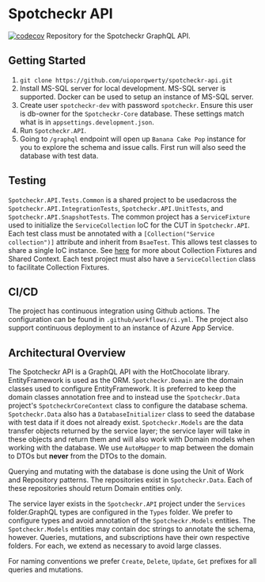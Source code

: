 # Spotcheckr API
[![codecov](https://codecov.io/gh/uioporqwerty/spotcheckr-api/branch/develop/graph/badge.svg?token=Q2J254YS0G)](https://codecov.io/gh/uioporqwerty/spotcheckr-api)
Repository for the Spotcheckr GraphQL API.

## Getting Started
1. `git clone https://github.com/uioporqwerty/spotcheckr-api.git`
2. Install MS-SQL server for local development. MS-SQL server is supported. Docker can be used to setup an instance of MS-SQL server.
3. Create user `spotcheckr-dev` with password `spotcheckr`. Ensure this user is db-owner for the `Spotcheckr-Core` database. These settings match what is in `appsettings.development.json`.
4. Run `Spotcheckr.API`.
5. Going to `/graphql` endpoint will open up `Banana Cake Pop` instance for you to explore the schema and issue calls. First run will also seed the database with test data.

## Testing
`Spotcheckr.API.Tests.Common` is a shared project to be usedacross the `Spotcheckr.API.IntegrationTests`, `Spotcheckr.API.UnitTests`, and `Spotcheckr.API.SnapshotTests`. The common project has a `ServiceFixture` used to initialize the `ServiceCollection` IoC for the CUT in `Spotcheckr.API`. Each test class must be annotated with a `[Collection("Service collection")]` attribute and inherit from `BsaeTest`. This allows test classes to share a single IoC instance.
See [here](https://xunit.net/docs/shared-context) for more about Collection Fixtures and Shared Context. Each test project must also have a `ServiceCollection` class to facilitate Collection Fixtures.

## CI/CD
The project has continuous integration using Github actions. The configuration can be found in `.github/workflows/ci.yml`. The project also support continuous deployment to an instance of Azure App Service.

## Architectural Overview
The Spotcheckr API is a GraphQL API with the HotChocolate library. EntityFramework is used as the ORM. `Spotcheckr.Domain` are the domain classes used to configure EntityFramework. It is preferred to keep the domain classes annotation free and to instead use the `Spotcheckr.Data` project's `SpotcheckrCoreContext` class to configure the database schema. `Spotcheckr.Data` also has a `DatabaseInitializer` class to seed the database with test data if it does not already exist. `Spotcheckr.Models` are the  data transfer objects returned by the service layer; the service layer will take in these objects and return them and will also work with Domain models when working with the database. We use `AutoMapper` to map between the domain to DTOs but **never** from the DTOs to the domain.

Querying and mutating with the database is done using the Unit of Work and Repository patterns. The repositories exist in `Spotcheckr.Data`. Each of these repositories should return Domain entities only.

The service layer exists in the `Spotcheckr.API` project under the `Services` folder.GraphQL types are configured in the `Types` folder. We prefer to configure types and avoid annotation of the `Spotcheckr.Models` entities. The `Spotcheckr.Models` entities may contain doc strings to annotate the schema, however. Queries, mutations, and subscriptions have their own respective folders. For each, we extend as necessary to avoid large classes.

For naming conventions we prefer `Create`, `Delete`, `Update`, `Get` prefixes for all queries and mutations.
